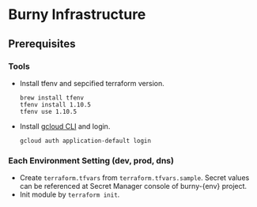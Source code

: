# Burny Infrastructure

## Prerequisites

### Tools

- Install tfenv and sepcified terraform version.

  ```shell
  brew install tfenv
  tfenv install 1.10.5
  tfenv use 1.10.5
  ```

- Install [gcloud CLI](https://cloud.google.com/sdk/auth_success?hl=ja) and login.
  ```
  gcloud auth application-default login
  ```

### Each Environment Setting (dev, prod, dns)

- Create `terraform.tfvars` from `terraform.tfvars.sample`. Secret values can be referenced at Secret Manager console of burny-{env} project.
- Init module by `terraform init`.
